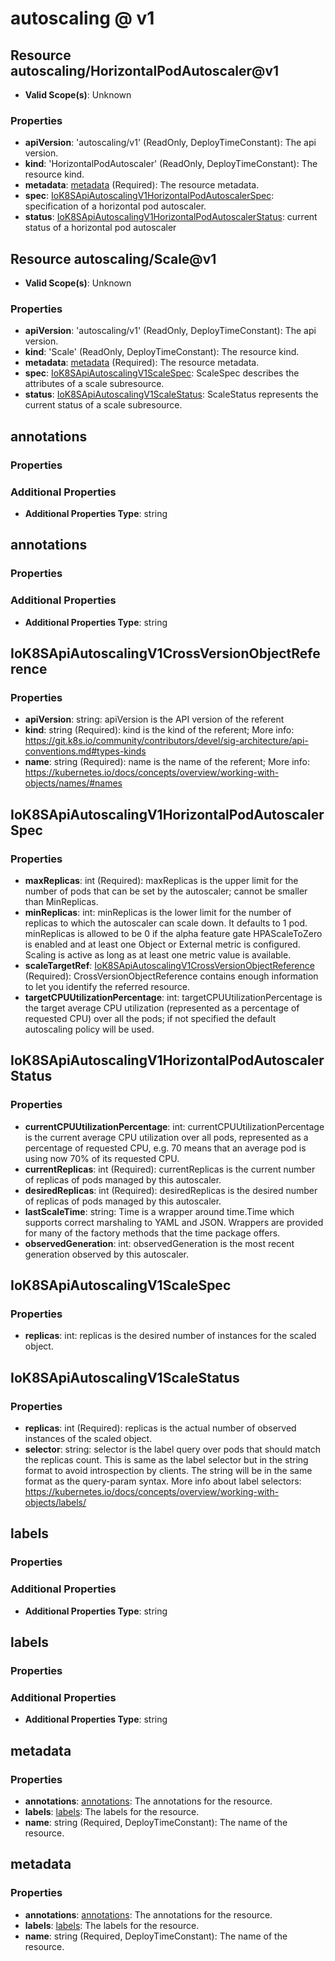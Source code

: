 # autoscaling @ v1

## Resource autoscaling/HorizontalPodAutoscaler@v1
* **Valid Scope(s)**: Unknown
### Properties
* **apiVersion**: 'autoscaling/v1' (ReadOnly, DeployTimeConstant): The api version.
* **kind**: 'HorizontalPodAutoscaler' (ReadOnly, DeployTimeConstant): The resource kind.
* **metadata**: [metadata](#metadata) (Required): The resource metadata.
* **spec**: [IoK8SApiAutoscalingV1HorizontalPodAutoscalerSpec](#iok8sapiautoscalingv1horizontalpodautoscalerspec): specification of a horizontal pod autoscaler.
* **status**: [IoK8SApiAutoscalingV1HorizontalPodAutoscalerStatus](#iok8sapiautoscalingv1horizontalpodautoscalerstatus): current status of a horizontal pod autoscaler

## Resource autoscaling/Scale@v1
* **Valid Scope(s)**: Unknown
### Properties
* **apiVersion**: 'autoscaling/v1' (ReadOnly, DeployTimeConstant): The api version.
* **kind**: 'Scale' (ReadOnly, DeployTimeConstant): The resource kind.
* **metadata**: [metadata](#metadata) (Required): The resource metadata.
* **spec**: [IoK8SApiAutoscalingV1ScaleSpec](#iok8sapiautoscalingv1scalespec): ScaleSpec describes the attributes of a scale subresource.
* **status**: [IoK8SApiAutoscalingV1ScaleStatus](#iok8sapiautoscalingv1scalestatus): ScaleStatus represents the current status of a scale subresource.

## annotations
### Properties
### Additional Properties
* **Additional Properties Type**: string

## annotations
### Properties
### Additional Properties
* **Additional Properties Type**: string

## IoK8SApiAutoscalingV1CrossVersionObjectReference
### Properties
* **apiVersion**: string: apiVersion is the API version of the referent
* **kind**: string (Required): kind is the kind of the referent; More info: https://git.k8s.io/community/contributors/devel/sig-architecture/api-conventions.md#types-kinds
* **name**: string (Required): name is the name of the referent; More info: https://kubernetes.io/docs/concepts/overview/working-with-objects/names/#names

## IoK8SApiAutoscalingV1HorizontalPodAutoscalerSpec
### Properties
* **maxReplicas**: int (Required): maxReplicas is the upper limit for the number of pods that can be set by the autoscaler; cannot be smaller than MinReplicas.
* **minReplicas**: int: minReplicas is the lower limit for the number of replicas to which the autoscaler can scale down.  It defaults to 1 pod.  minReplicas is allowed to be 0 if the alpha feature gate HPAScaleToZero is enabled and at least one Object or External metric is configured.  Scaling is active as long as at least one metric value is available.
* **scaleTargetRef**: [IoK8SApiAutoscalingV1CrossVersionObjectReference](#iok8sapiautoscalingv1crossversionobjectreference) (Required): CrossVersionObjectReference contains enough information to let you identify the referred resource.
* **targetCPUUtilizationPercentage**: int: targetCPUUtilizationPercentage is the target average CPU utilization (represented as a percentage of requested CPU) over all the pods; if not specified the default autoscaling policy will be used.

## IoK8SApiAutoscalingV1HorizontalPodAutoscalerStatus
### Properties
* **currentCPUUtilizationPercentage**: int: currentCPUUtilizationPercentage is the current average CPU utilization over all pods, represented as a percentage of requested CPU, e.g. 70 means that an average pod is using now 70% of its requested CPU.
* **currentReplicas**: int (Required): currentReplicas is the current number of replicas of pods managed by this autoscaler.
* **desiredReplicas**: int (Required): desiredReplicas is the  desired number of replicas of pods managed by this autoscaler.
* **lastScaleTime**: string: Time is a wrapper around time.Time which supports correct marshaling to YAML and JSON.  Wrappers are provided for many of the factory methods that the time package offers.
* **observedGeneration**: int: observedGeneration is the most recent generation observed by this autoscaler.

## IoK8SApiAutoscalingV1ScaleSpec
### Properties
* **replicas**: int: replicas is the desired number of instances for the scaled object.

## IoK8SApiAutoscalingV1ScaleStatus
### Properties
* **replicas**: int (Required): replicas is the actual number of observed instances of the scaled object.
* **selector**: string: selector is the label query over pods that should match the replicas count. This is same as the label selector but in the string format to avoid introspection by clients. The string will be in the same format as the query-param syntax. More info about label selectors: https://kubernetes.io/docs/concepts/overview/working-with-objects/labels/

## labels
### Properties
### Additional Properties
* **Additional Properties Type**: string

## labels
### Properties
### Additional Properties
* **Additional Properties Type**: string

## metadata
### Properties
* **annotations**: [annotations](#annotations): The annotations for the resource.
* **labels**: [labels](#labels): The labels for the resource.
* **name**: string (Required, DeployTimeConstant): The name of the resource.

## metadata
### Properties
* **annotations**: [annotations](#annotations): The annotations for the resource.
* **labels**: [labels](#labels): The labels for the resource.
* **name**: string (Required, DeployTimeConstant): The name of the resource.

